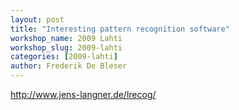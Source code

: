 ```yaml
---
layout: post
title: "Interesting pattern recognition software"
workshop_name: 2009 Lahti
workshop_slug: 2009-lahti
categories: [2009-lahti]
author: Frederik De Bleser
---
```

http://www.jens-langner.de/lrecog/
